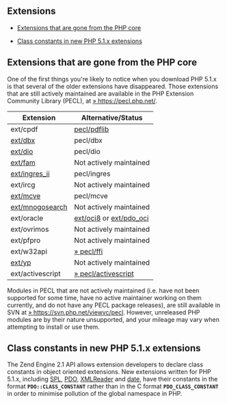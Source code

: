 Extensions
----------

-   <a href="/migration51/extensions.html#migration51.extensions-gone" class="link">Extensions that are gone from the PHP core</a>

-   <a href="/migration51/extensions.html#migration51.extensions-constants" class="link">Class constants in new PHP 5.1.x extensions</a>

Extensions that are gone from the PHP core
------------------------------------------

One of the first things you're likely to notice when you download PHP
5.1.x is that several of the older extensions have disappeared. Those
extensions that are still actively maintained are available in the PHP
Extension Community Library (PECL), at
<a href="https://pecl.php.net/" class="link external">» https://pecl.php.net/</a>.

| Extension                                                                | Alternative/Status                                                                                                                      |
|--------------------------------------------------------------------------|-----------------------------------------------------------------------------------------------------------------------------------------|
| ext/cpdf                                                                 | <a href="/ref/pdf.html" class="link">pecl/pdflib</a>                                                                                    |
| <a href="/book/dbx.html#dbx%20函数" class="link">ext/dbx</a>             | pecl/dbx                                                                                                                                |
| <a href="/ref/dio.html" class="link">ext/dio</a>                         | pecl/dio                                                                                                                                |
| <a href="/ref/fam.html" class="link">ext/fam</a>                         | Not actively maintained                                                                                                                 |
| <a href="/book/ingres.html#Ingres%20函数" class="link">ext/ingres_ii</a> | pecl/ingres                                                                                                                             |
| ext/ircg                                                                 | Not actively maintained                                                                                                                 |
| <a href="/ref/mcve.html" class="link">ext/mcve</a>                       | pecl/mcve                                                                                                                               |
| <a href="/ref/mnogosearch.html" class="link">ext/mnogosearch</a>         | Not actively maintained                                                                                                                 |
| ext/oracle                                                               | <a href="/book/oci8.html#OCI8%20函数" class="link">ext/oci8</a> or <a href="/book/pdo.html#Oracle%20(PDO)" class="link">ext/pdo_oci</a> |
| ext/ovrimos                                                              | Not actively maintained                                                                                                                 |
| ext/pfpro                                                                | Not actively maintained                                                                                                                 |
| ext/w32api                                                               | <a href="https://pecl.php.net/package/ffi" class="link external">» pecl/ffi</a>                                                         |
| <a href="/ref/nis.html" class="link">ext/yp</a>                          | Not actively maintained                                                                                                                 |
| ext/activescript                                                         | <a href="https://pecl.php.net/package/activescript" class="link external">» pecl/activescript</a>                                       |

Modules in PECL that are not actively maintained (i.e. have not been
supported for some time, have no active maintainer working on them
currently, and do not have any PECL package releases), are still
available in SVN at
<a href="https://svn.php.net/viewvc/pecl" class="link external">» https://svn.php.net/viewvc/pecl</a>.
However, unreleased PHP modules are by their nature unsupported, and
your mileage may vary when attempting to install or use them.

Class constants in new PHP 5.1.x extensions
-------------------------------------------

The Zend Engine 2.1 API allows extension developers to declare class
constants in object oriented extensions. New extensions written for PHP
5.1.x, including <a href="/ref/spl.html" class="link">SPL</a>,
<a href="/book/pdo.html#简介" class="link">PDO</a>,
<a href="/book/xmlreader.html" class="link">XMLReader</a> and
<a href="/ref/datetime.html" class="link">date</a>, have their constants
in the format **`PDO::CLASS_CONSTANT`** rather than in the C format
**`PDO_CLASS_CONSTANT`** in order to minimise pollution of the global
namespace in PHP.
